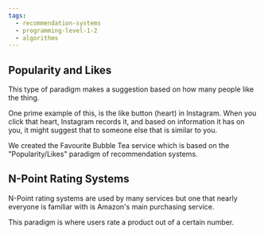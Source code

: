 ```yaml
---
tags:
  - recommendation-systems
  - programming-level-1-2
  - algorithms
---
```


## Popularity and Likes

This type of paradigm makes a suggestion based on how many
people like the thing.

One prime example of this, is the like button (heart) in Instagram.
When you click that heart, Instagram records it, and based on
information it has on you, it might suggest that to someone else
that is similar to you.

We created the Favourite Bubble Tea service which is based on
the "Popularity/Likes" paradigm of recommendation systems.

## N-Point Rating Systems

N-Point rating systems are used by many services
but one that nearly everyone is familiar with is
Amazon's main purchasing service.

This paradigm is where users rate a product out
of a certain number.